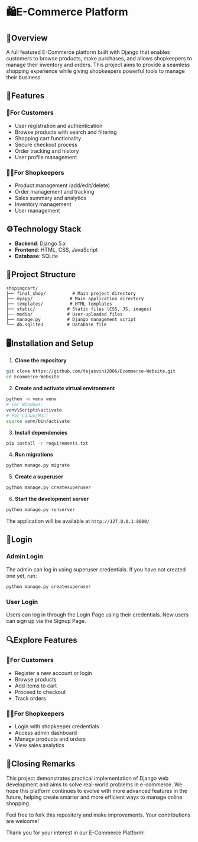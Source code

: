 # 🛍️E-Commerce Platform

## 🌟Overview
A full featured E-Commerce platform built with Django that enables customers to browse products, make purchases, and allows shopkeepers to manage their inventory and orders. This project aims to provide a seamless shopping experience while giving shopkeepers powerful tools to manage their business.

## 🚀Features

### 👤For Customers
- User registration and authentication
- Browse products with search and filtering
- Shopping cart functionality
- Secure checkout process
- Order tracking and history
- User profile management

### 👨‍💼For Shopkeepers
- Product management (add/edit/delete)
- Order management and tracking
- Sales summary and analytics
- Inventory management
- User management

## ⚙️Technology Stack
- **Backend**: Django 5.x
- **Frontend**: HTML, CSS, JavaScript
- **Database**: SQLite

## 📁Project Structure
```
shopingcart/
├── final_shop/          # Main project directory
├── myapp/              # Main application directory
├── templates/          # HTML templates
├── static/            # Static files (CSS, JS, images)
├── media/             # User-uploaded files
├── manage.py          # Django management script
└── db.sqlite3         # Database file
```

## 🖥️Installation and Setup

1. **Clone the repository**
```bash
git clone https://github.com/tejasvini2006/Ecommerce-Website.git
cd Ecommerce-Website
```

2. **Create and activate virtual environment**
```bash
python -m venv venv
# For Windows:
venv\Scripts\activate
# For Linux/Mac:
source venv/bin/activate
```

3. **Install dependencies**
```bash
pip install -r requirements.txt
```

4. **Run migrations**
```bash
python manage.py migrate
```

5. **Create a superuser**
```bash
python manage.py createsuperuser
```

6. **Start the development server**
```bash
python manage.py runserver
```

The application will be available at `http://127.0.0.1:8000/`

## 🔐Login
### Admin Login
The admin can log in using superuser credentials. If you have not created one yet, run:
```bash
python manage.py createsuperuser
```

### User Login
Users can log in through the Login Page using their credentials. New users can sign up via the Signup Page.

## 🔍Explore Features

### 👤For Customers
- Register a new account or login
- Browse products
- Add items to cart
- Proceed to checkout
- Track orders

### 👨‍💼For Shopkeepers
- Login with shopkeeper credentials
- Access admin dashboard
- Manage products and orders
- View sales analytics

## 📌Closing Remarks
This project demonstrates practical implementation of Django web development and aims to solve real-world problems in e-commerce. We hope this platform continues to evolve with more advanced features in the future, helping create smarter and more efficient ways to manage online shopping.

Feel free to fork this repository and make improvements. Your contributions are welcome!

Thank you for your interest in our E-Commerce Platform!
